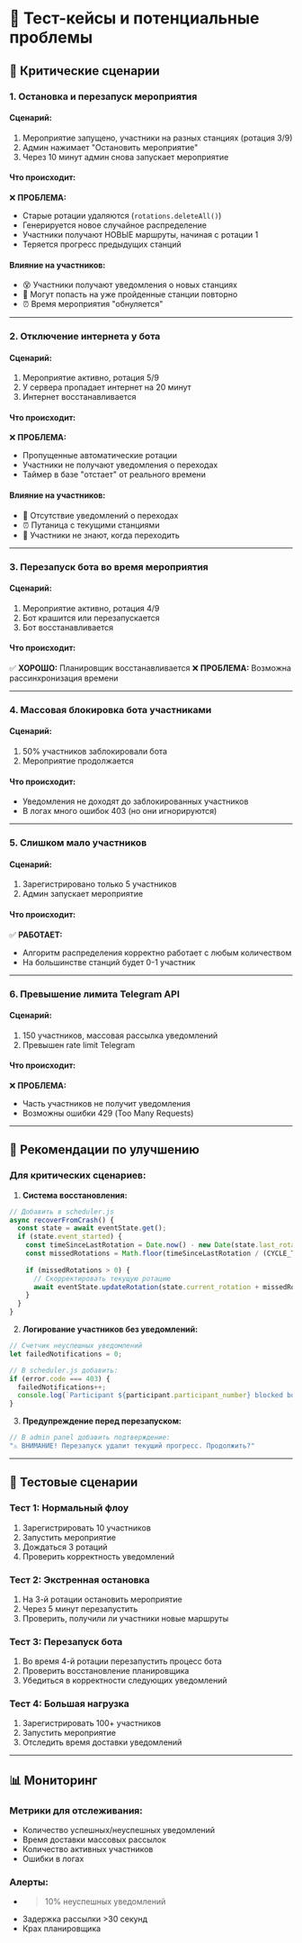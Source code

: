 # 🧪 Тест-кейсы и потенциальные проблемы

## 🚨 Критические сценарии

### 1. **Остановка и перезапуск мероприятия**

#### Сценарий:
1. Мероприятие запущено, участники на разных станциях (ротация 3/9)
2. Админ нажимает "Остановить мероприятие" 
3. Через 10 минут админ снова запускает мероприятие

#### Что происходит:
❌ **ПРОБЛЕМА:** 
- Старые ротации удаляются (`rotations.deleteAll()`)
- Генерируется новое случайное распределение
- Участники получают НОВЫЕ маршруты, начиная с ротации 1
- Теряется прогресс предыдущих станций

#### Влияние на участников:
- 😵 Участники получают уведомления о новых станциях
- 🔄 Могут попасть на уже пройденные станции повторно
- ⏰ Время мероприятия "обнуляется"

---

### 2. **Отключение интернета у бота**

#### Сценарий:
1. Мероприятие активно, ротация 5/9
2. У сервера пропадает интернет на 20 минут
3. Интернет восстанавливается

#### Что происходит:
❌ **ПРОБЛЕМА:**
- Пропущенные автоматические ротации
- Участники не получают уведомления о переходах
- Таймер в базе "отстает" от реального времени

#### Влияние на участников:
- 📵 Отсутствие уведомлений о переходах
- ⏰ Путаница с текущими станциями
- 🤔 Участники не знают, когда переходить

---

### 3. **Перезапуск бота во время мероприятия**

#### Сценарий:
1. Мероприятие активно, ротация 4/9
2. Бот крашится или перезапускается
3. Бот восстанавливается

#### Что происходит:
✅ **ХОРОШО:** Планировщик восстанавливается
❌ **ПРОБЛЕМА:** Возможна рассинхронизация времени

---

### 4. **Массовая блокировка бота участниками**

#### Сценарий:
1. 50% участников заблокировали бота
2. Мероприятие продолжается

#### Что происходит:
- Уведомления не доходят до заблокированных участников
- В логах много ошибок 403 (но они игнорируются)

---

### 5. **Слишком мало участников**

#### Сценарий:
1. Зарегистрировано только 5 участников
2. Админ запускает мероприятие

#### Что происходит:
✅ **РАБОТАЕТ:** 
- Алгоритм распределения корректно работает с любым количеством
- На большинстве станций будет 0-1 участник

---

### 6. **Превышение лимита Telegram API**

#### Сценарий:
1. 150 участников, массовая рассылка уведомлений
2. Превышен rate limit Telegram

#### Что происходит:
❌ **ПРОБЛЕМА:**
- Часть участников не получит уведомления
- Возможны ошибки 429 (Too Many Requests)

---

## 🔧 Рекомендации по улучшению

### Для критических сценариев:

1. **Система восстановления:**
```javascript
// Добавить в scheduler.js
async recoverFromCrash() {
  const state = await eventState.get();
  if (state.event_started) {
    const timeSinceLastRotation = Date.now() - new Date(state.last_rotation_time);
    const missedRotations = Math.floor(timeSinceLastRotation / (CYCLE_TIME * 60 * 1000));
    
    if (missedRotations > 0) {
      // Скорректировать текущую ротацию
      await eventState.updateRotation(state.current_rotation + missedRotations);
    }
  }
}
```

2. **Логирование участников без уведомлений:**
```javascript
// Счетчик неуспешных уведомлений
let failedNotifications = 0;

// В scheduler.js добавить:
if (error.code === 403) {
  failedNotifications++;
  console.log(`Participant ${participant.participant_number} blocked bot`);
}
```

3. **Предупреждение перед перезапуском:**
```javascript
// В admin panel добавить подтверждение:
"⚠️ ВНИМАНИЕ! Перезапуск удалит текущий прогресс. Продолжить?"
```

---

## 🧪 Тестовые сценарии

### Тест 1: **Нормальный флоу**
1. Зарегистрировать 10 участников
2. Запустить мероприятие
3. Дождаться 3 ротаций
4. Проверить корректность уведомлений

### Тест 2: **Экстренная остановка**
1. На 3-й ротации остановить мероприятие
2. Через 5 минут перезапустить
3. Проверить, получили ли участники новые маршруты

### Тест 3: **Перезапуск бота**
1. Во время 4-й ротации перезапустить процесс бота
2. Проверить восстановление планировщика
3. Убедиться в корректности следующих уведомлений

### Тест 4: **Большая нагрузка**
1. Зарегистрировать 100+ участников
2. Запустить мероприятие
3. Отследить время доставки уведомлений

---

## 📊 Мониторинг

### Метрики для отслеживания:
- Количество успешных/неуспешных уведомлений
- Время доставки массовых рассылок  
- Количество активных участников
- Ошибки в логах

### Алерты:
- >10% неуспешных уведомлений
- Задержка рассылки >30 секунд
- Крах планировщика 